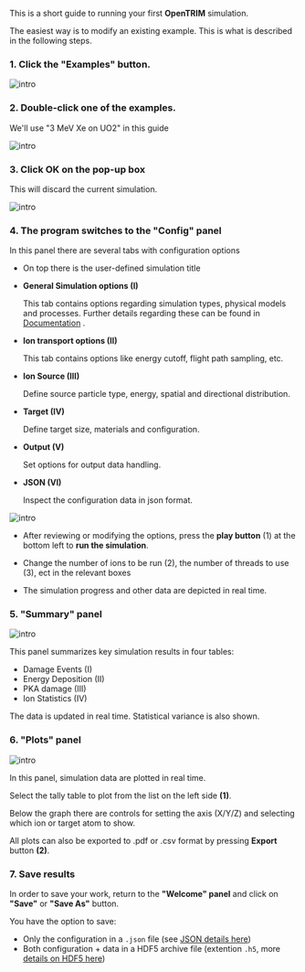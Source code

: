 This is a short guide to running your first **OpenTRIM** simulation. 

The easiest way is to modify an existing example. This is what is described in the following steps.

### 1. Click the "Examples" button. 

![intro](./images/intro.png) 

### 2. Double-click one of the examples. 
We'll use "3 MeV Xe on UO2" in this guide

![intro](./images/intro22.png) 
   

### 3. Click OK on the pop-up box 
This will discard the current simulation.

![intro](./images/intro33.png)   

### 4. The program switches to the "Config" panel

In this panel there are several tabs with configuration options
  - On top there is the user-defined simulation title
  - **General Simulation options (I)** 
     
    This tab contains options regarding simulation types, physical models and processes. 
    Further details regarding these can be found in [Documentation](https://ir2-lab.gitlab.io/opentrim/) .

  - **Ion transport options (II)**

    This tab contains options like energy cutoff, flight path sampling, etc.

  - **Ion Source (III)**

    Define source particle type, energy, spatial and directional distribution.

  - **Target (IV)**

    Define target size, materials and configuration.

  - **Output (V)**
    
    Set options for output data handling.

  - **JSON (VI)**

    Inspect the configuration data in json format.

![intro](./images/run12.png)

  - After reviewing or modifying the options, press the **play button** (1) at the bottom left to **run the simulation**.
  
  - Change the number of ions to be run (2), the number of threads to use (3), ect in the relevant boxes 
  
  - The simulation progress and other data are depicted in real time.

### 5. "Summary" panel
   
![intro](./images/sum1.png)

This panel summarizes key simulation results in four tables: 
   - Damage Events (I)
   - Energy Deposition (II)
   - PKA damage (III)
   - Ion Statistics (IV)

The data is updated in real time. Statistical variance is also shown.

### 6. "Plots" panel
   
![intro](./images/plots11.png)

In this panel, simulation data are plotted in real time.

Select the tally table to plot from the list on the left side **(1)**.

Below the graph there are controls for setting the axis (X/Y/Z) and selecting
which ion or target atom to show. 

All plots can also be exported to .pdf or .csv format by pressing **Export** button **(2)**. 

### 7. Save results

In order to save your work, return to the **"Welcome" panel** and click on **"Save"** or **"Save As"** button. 

You have the option to save:
- Only the configuration in a `.json` file (see [JSON details here](https://ir2-lab.gitlab.io/opentrim/json_config.html))
- Both configuration + data in a HDF5 archive file (extention `.h5`, more [details on HDF5 here](https://ir2-lab.gitlab.io/opentrim/out_file.html))


